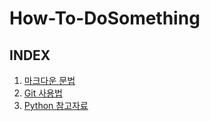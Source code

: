 # How-To-DoSomething


## INDEX
1. [마크다운 문법](https://github.com/MaliciousJ/How-To-DoSomething/blob/master/Markdown/index.md)
2. [Git 사용법](https://github.com/MaliciousJ/How-To-DoSomething/blob/master/Git/index.md)
3. [Python 참고자료](https://github.com/MaliciousJ/How-To-DoSomething/blob/master/Python/index.md)
